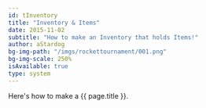 ```yaml
---
id: tInventory
title: "Inventory & Items"
date: 2015-11-02
subtitle: "How to make an Inventory that holds Items!"
author: aStardog
bg-img-path: "/imgs/rockettournament/001.png"
bg-img-scale: 250%
isAvailable: true
type: system
---
```

Here's how to make a {{ page.title }}.